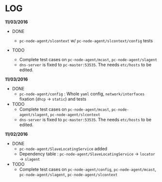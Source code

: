 # LOG

**11/03/2016**

* DONE
  - `pc-node-agent/slcontext` w/ `pc-node-agent/slcontext/config` tests
  
* TODO 
  - Complete test cases on `pc-node-agent/mcast`, `pc-node-agent/slagent`
  - `dns-server` is fixed to `pc-master:53535`. The needs `etc/hosts` to be edited.

**11/03/2016**

* DONE
  - `pc-node-agent/config` : Whole `yaml` config, `network/interfaces` fixation (`dhcp` -> `static`) and tests 
* TODO 
  - Complete test cases on `pc-node-agent/mcast`, `pc-node-agent/slagent`, `pc-node-agent/slcontext` 
  - `dns-server` is fixed to `pc-master:53535`. The needs `etc/hosts` to be edited.

**11/02/2016**

* DONE
  - `pc-node-agent/SlaveLocatingService` added  
  - Dependency table : `pc-node-agent/SlaveLocatingService` -> `locator` -> `slagent`  
* TODO 
  - Complete test cases on `pc-node-agent/config`, `pc-node-agent/mcast`, `pc-node-agent/slagent`, `pc-node-agent/slcontext` 
